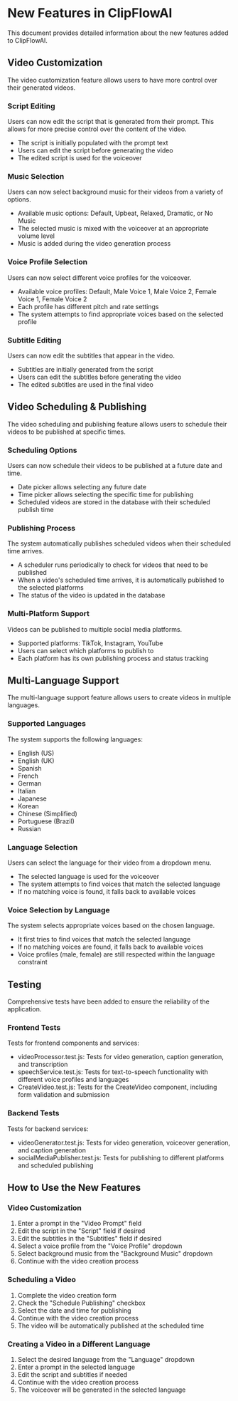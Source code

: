 # New Features in ClipFlowAI

This document provides detailed information about the new features added to ClipFlowAI.

## Video Customization

The video customization feature allows users to have more control over their generated videos.

### Script Editing

Users can now edit the script that is generated from their prompt. This allows for more precise control over the content of the video.

- The script is initially populated with the prompt text
- Users can edit the script before generating the video
- The edited script is used for the voiceover

### Music Selection

Users can now select background music for their videos from a variety of options.

- Available music options: Default, Upbeat, Relaxed, Dramatic, or No Music
- The selected music is mixed with the voiceover at an appropriate volume level
- Music is added during the video generation process

### Voice Profile Selection

Users can now select different voice profiles for the voiceover.

- Available voice profiles: Default, Male Voice 1, Male Voice 2, Female Voice 1, Female Voice 2
- Each profile has different pitch and rate settings
- The system attempts to find appropriate voices based on the selected profile

### Subtitle Editing

Users can now edit the subtitles that appear in the video.

- Subtitles are initially generated from the script
- Users can edit the subtitles before generating the video
- The edited subtitles are used in the final video

## Video Scheduling & Publishing

The video scheduling and publishing feature allows users to schedule their videos to be published at specific times.

### Scheduling Options

Users can now schedule their videos to be published at a future date and time.

- Date picker allows selecting any future date
- Time picker allows selecting the specific time for publishing
- Scheduled videos are stored in the database with their scheduled publish time

### Publishing Process

The system automatically publishes scheduled videos when their scheduled time arrives.

- A scheduler runs periodically to check for videos that need to be published
- When a video's scheduled time arrives, it is automatically published to the selected platforms
- The status of the video is updated in the database

### Multi-Platform Support

Videos can be published to multiple social media platforms.

- Supported platforms: TikTok, Instagram, YouTube
- Users can select which platforms to publish to
- Each platform has its own publishing process and status tracking

## Multi-Language Support

The multi-language support feature allows users to create videos in multiple languages.

### Supported Languages

The system supports the following languages:

- English (US)
- English (UK)
- Spanish
- French
- German
- Italian
- Japanese
- Korean
- Chinese (Simplified)
- Portuguese (Brazil)
- Russian

### Language Selection

Users can select the language for their video from a dropdown menu.

- The selected language is used for the voiceover
- The system attempts to find voices that match the selected language
- If no matching voice is found, it falls back to available voices

### Voice Selection by Language

The system selects appropriate voices based on the chosen language.

- It first tries to find voices that match the selected language
- If no matching voices are found, it falls back to available voices
- Voice profiles (male, female) are still respected within the language constraint

## Testing

Comprehensive tests have been added to ensure the reliability of the application.

### Frontend Tests

Tests for frontend components and services:

- videoProcessor.test.js: Tests for video generation, caption generation, and transcription
- speechService.test.js: Tests for text-to-speech functionality with different voice profiles and languages
- CreateVideo.test.js: Tests for the CreateVideo component, including form validation and submission

### Backend Tests

Tests for backend services:

- videoGenerator.test.js: Tests for video generation, voiceover generation, and caption generation
- socialMediaPublisher.test.js: Tests for publishing to different platforms and scheduled publishing

## How to Use the New Features

### Video Customization

1. Enter a prompt in the "Video Prompt" field
2. Edit the script in the "Script" field if desired
3. Edit the subtitles in the "Subtitles" field if desired
4. Select a voice profile from the "Voice Profile" dropdown
5. Select background music from the "Background Music" dropdown
6. Continue with the video creation process

### Scheduling a Video

1. Complete the video creation form
2. Check the "Schedule Publishing" checkbox
3. Select the date and time for publishing
4. Continue with the video creation process
5. The video will be automatically published at the scheduled time

### Creating a Video in a Different Language

1. Select the desired language from the "Language" dropdown
2. Enter a prompt in the selected language
3. Edit the script and subtitles if needed
4. Continue with the video creation process
5. The voiceover will be generated in the selected language
